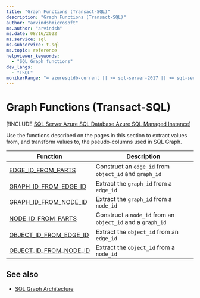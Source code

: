```yaml
---
title: "Graph Functions (Transact-SQL)"
description: "Graph Functions (Transact-SQL)"
author: "arvindshmicrosoft"
ms.author: "arvindsh"
ms.date: 08/16/2022
ms.service: sql
ms.subservice: t-sql
ms.topic: reference
helpviewer_keywords:
  - "SQL Graph functions"
dev_langs:
  - "TSQL"
monikerRange: "= azuresqldb-current || >= sql-server-2017 || >= sql-server-linux-2017 || = azuresqldb-mi-current"
---
```

# Graph Functions (Transact-SQL)
[!INCLUDE [SQL Server Azure SQL Database Azure SQL Managed Instance](../../includes/applies-to-version/sqlserver2017-asdb-asdbmi.md)]

Use the functions described on the pages in this section to extract values from, and transform values to, the pseudo-columns used in SQL Graph.
  
|Function|Description|  
|--------------|-----------------|  
| [EDGE_ID_FROM_PARTS](../../t-sql/functions/edge-id-from-parts-transact-sql.md)	|Construct an `edge_id` from `object_id` and `graph_id`  |
| [GRAPH_ID_FROM_EDGE_ID](../../t-sql/functions/graph-id-from-edge-id-transact-sql.md)	|Extract the `graph_id` from a `edge_id`  |
| [GRAPH_ID_FROM_NODE_ID](../../t-sql/functions/graph-id-from-node-id-transact-sql.md)	|Extract the `graph_id` from a `node_id`  |
| [NODE_ID_FROM_PARTS](../../t-sql/functions/node-id-from-parts-transact-sql.md)	|Construct a `node_id` from an `object_id` and a `graph_id`  |
| [OBJECT_ID_FROM_EDGE_ID](../../t-sql/functions/object-id-from-edge-id-transact-sql.md)	|Extract the `object_id` from an `edge_id`  |
| [OBJECT_ID_FROM_NODE_ID](../../t-sql/functions/object-id-from-node-id-transact-sql.md)	|Extract the `object_id` from a `node_id`  |
 
## See also

- [SQL Graph Architecture](../../relational-databases/graphs/sql-graph-architecture.md)  
 